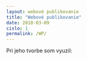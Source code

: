 ```yaml
---
layout: webové publikovanie
title: "Webové publikovanie"
date: 2018-03-09
cislo: 1
permalink: /WP/
---
```

Pri jeho tvorbe som vyuzil: